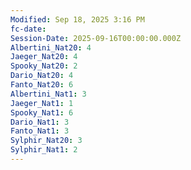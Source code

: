```yaml
---
Modified: Sep 18, 2025 3:16 PM
fc-date:
Session-Date: 2025-09-16T00:00:00.000Z
Albertini_Nat20: 4
Jaeger_Nat20: 4
Spooky_Nat20: 2
Dario_Nat20: 4
Fanto_Nat20: 6
Albertini_Nat1: 3
Jaeger_Nat1: 1
Spooky_Nat1: 6
Dario_Nat1: 3
Fanto_Nat1: 3
Sylphir_Nat20: 3
Sylphir_Nat1: 2
---
```

